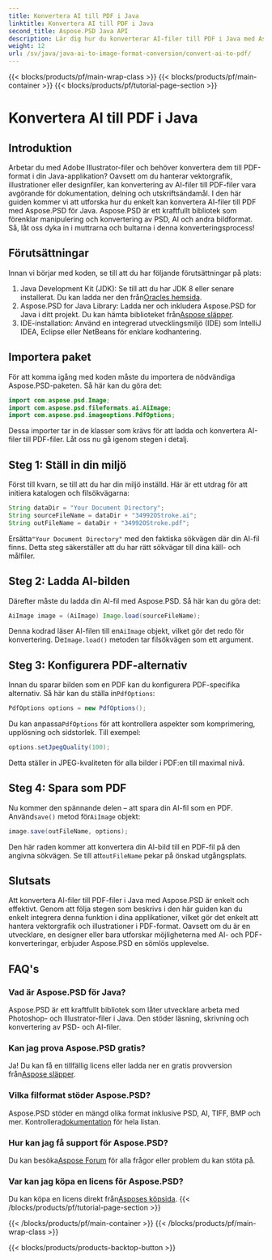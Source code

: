 ```yaml
---
title: Konvertera AI till PDF i Java
linktitle: Konvertera AI till PDF i Java
second_title: Aspose.PSD Java API
description: Lär dig hur du konverterar AI-filer till PDF i Java med Aspose.PSD. Följ vår detaljerade, steg-för-steg-guide för att effektivt hantera dina filkonverteringar.
weight: 12
url: /sv/java/java-ai-to-image-format-conversion/convert-ai-to-pdf/
---
```


{{< blocks/products/pf/main-wrap-class >}}
{{< blocks/products/pf/main-container >}}
{{< blocks/products/pf/tutorial-page-section >}}

# Konvertera AI till PDF i Java

## Introduktion
Arbetar du med Adobe Illustrator-filer och behöver konvertera dem till PDF-format i din Java-applikation? Oavsett om du hanterar vektorgrafik, illustrationer eller designfiler, kan konvertering av AI-filer till PDF-filer vara avgörande för dokumentation, delning och utskriftsändamål. I den här guiden kommer vi att utforska hur du enkelt kan konvertera AI-filer till PDF med Aspose.PSD för Java. Aspose.PSD är ett kraftfullt bibliotek som förenklar manipulering och konvertering av PSD, AI och andra bildformat. Så, låt oss dyka in i muttrarna och bultarna i denna konverteringsprocess!
## Förutsättningar
Innan vi börjar med koden, se till att du har följande förutsättningar på plats:
1.  Java Development Kit (JDK): Se till att du har JDK 8 eller senare installerat. Du kan ladda ner den från[Oracles hemsida](https://www.oracle.com/java/technologies/javase-downloads.html).
2.  Aspose.PSD for Java Library: Ladda ner och inkludera Aspose.PSD for Java i ditt projekt. Du kan hämta biblioteket från[Aspose släpper](https://releases.aspose.com/psd/java/).
3. IDE-installation: Använd en integrerad utvecklingsmiljö (IDE) som IntelliJ IDEA, Eclipse eller NetBeans för enklare kodhantering.
## Importera paket
För att komma igång med koden måste du importera de nödvändiga Aspose.PSD-paketen. Så här kan du göra det:
```java
import com.aspose.psd.Image;
import com.aspose.psd.fileformats.ai.AiImage;
import com.aspose.psd.imageoptions.PdfOptions;
```
Dessa importer tar in de klasser som krävs för att ladda och konvertera AI-filer till PDF-filer. Låt oss nu gå igenom stegen i detalj.

## Steg 1: Ställ in din miljö
Först till kvarn, se till att du har din miljö inställd. Här är ett utdrag för att initiera katalogen och filsökvägarna:
```java
String dataDir = "Your Document Directory"; 
String sourceFileName = dataDir + "34992OStroke.ai";
String outFileName = dataDir + "34992OStroke.pdf";
```
 Ersätta`"Your Document Directory"` med den faktiska sökvägen där din AI-fil finns. Detta steg säkerställer att du har rätt sökvägar till dina käll- och målfiler.
## Steg 2: Ladda AI-bilden
Därefter måste du ladda din AI-fil med Aspose.PSD. Så här kan du göra det:
```java
AiImage image = (AiImage) Image.load(sourceFileName);
```
 Denna kodrad läser AI-filen till en`AiImage` objekt, vilket gör det redo för konvertering. De`Image.load()` metoden tar filsökvägen som ett argument.
## Steg 3: Konfigurera PDF-alternativ
Innan du sparar bilden som en PDF kan du konfigurera PDF-specifika alternativ. Så här kan du ställa in`PdfOptions`:
```java
PdfOptions options = new PdfOptions();
```
 Du kan anpassa`PdfOptions` för att kontrollera aspekter som komprimering, upplösning och sidstorlek. Till exempel:
```java
options.setJpegQuality(100);
```
Detta ställer in JPEG-kvaliteten för alla bilder i PDF:en till maximal nivå.
## Steg 4: Spara som PDF
 Nu kommer den spännande delen – att spara din AI-fil som en PDF. Använd`save()` metod för`AiImage` objekt:
```java
image.save(outFileName, options);
```
 Den här raden kommer att konvertera din AI-bild till en PDF-fil på den angivna sökvägen. Se till att`outFileName` pekar på önskad utgångsplats.

## Slutsats
Att konvertera AI-filer till PDF-filer i Java med Aspose.PSD är enkelt och effektivt. Genom att följa stegen som beskrivs i den här guiden kan du enkelt integrera denna funktion i dina applikationer, vilket gör det enkelt att hantera vektorgrafik och illustrationer i PDF-format. Oavsett om du är en utvecklare, en designer eller bara utforskar möjligheterna med AI- och PDF-konverteringar, erbjuder Aspose.PSD en sömlös upplevelse.
## FAQ's
### Vad är Aspose.PSD för Java?
Aspose.PSD är ett kraftfullt bibliotek som låter utvecklare arbeta med Photoshop- och Illustrator-filer i Java. Den stöder läsning, skrivning och konvertering av PSD- och AI-filer.
### Kan jag prova Aspose.PSD gratis?
 Ja! Du kan få en tillfällig licens eller ladda ner en gratis provversion från[Aspose släpper](https://releases.aspose.com/psd/java/).
### Vilka filformat stöder Aspose.PSD?
 Aspose.PSD stöder en mängd olika format inklusive PSD, AI, TIFF, BMP och mer. Kontrollera[dokumentation](https://reference.aspose.com/psd/java/) för hela listan.
### Hur kan jag få support för Aspose.PSD?
 Du kan besöka[Aspose Forum](https://forum.aspose.com/c/psd/34) för alla frågor eller problem du kan stöta på.
### Var kan jag köpa en licens för Aspose.PSD?
 Du kan köpa en licens direkt från[Asposes köpsida](https://purchase.aspose.com/buy).
{{< /blocks/products/pf/tutorial-page-section >}}

{{< /blocks/products/pf/main-container >}}
{{< /blocks/products/pf/main-wrap-class >}}

{{< blocks/products/products-backtop-button >}}
